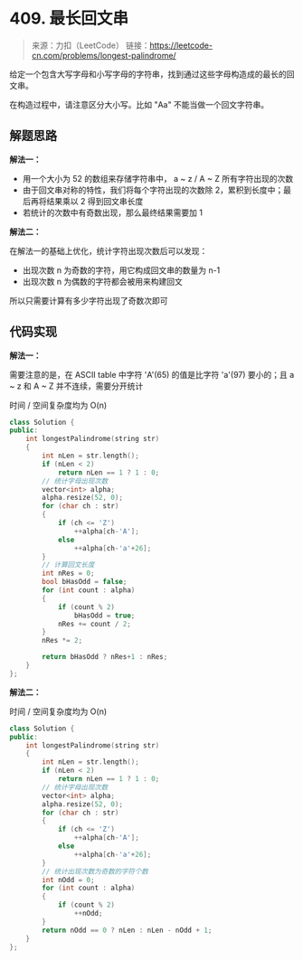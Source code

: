 ﻿# 409. 最长回文串
> 来源：力扣（LeetCode）
链接：https://leetcode-cn.com/problems/longest-palindrome/

给定一个包含大写字母和小写字母的字符串，找到通过这些字母构造成的最长的回文串。

在构造过程中，请注意区分大小写。比如 "Aa" 不能当做一个回文字符串。

## 解题思路
**解法一：**

* 用一个大小为 52 的数组来存储字符串中， a ~ z / A ~ Z 所有字符出现的次数
* 由于回文串对称的特性，我们将每个字符出现的次数除 2，累积到长度中；最后再将结果乘以 2 得到回文串长度
* 若统计的次数中有奇数出现，那么最终结果需要加 1

**解法二：**

在解法一的基础上优化，统计字符出现次数后可以发现：

* 出现次数 n 为奇数的字符，用它构成回文串的数量为 n-1
* 出现次数 n 为偶数的字符都会被用来构建回文

所以只需要计算有多少字符出现了奇数次即可

## 代码实现
**解法一：**

需要注意的是，在 ASCII table 中字符 'A'(65) 的值是比字符 'a'(97) 要小的；且 a ~ z 和 A ~ Z 并不连续，需要分开统计

时间 / 空间复杂度均为 O(n)
```cpp
class Solution {
public:
    int longestPalindrome(string str) 
    {
        int nLen = str.length();
        if (nLen < 2)
            return nLen == 1 ? 1 : 0;
        // 统计字母出现次数
        vector<int> alpha;
        alpha.resize(52, 0);
        for (char ch : str)
        {
            if (ch <= 'Z')
                ++alpha[ch-'A'];
            else
                ++alpha[ch-'a'+26];
        }
        // 计算回文长度
        int nRes = 0;
        bool bHasOdd = false;
        for (int count : alpha)
        {
            if (count % 2)
                bHasOdd = true;
            nRes += count / 2;
        }
        nRes *= 2;

        return bHasOdd ? nRes+1 : nRes;
    }
};
```

**解法二：**

时间 / 空间复杂度均为 O(n)

```cpp
class Solution {
public:
    int longestPalindrome(string str) 
    {
        int nLen = str.length();
        if (nLen < 2)
            return nLen == 1 ? 1 : 0;
        // 统计字母出现次数
        vector<int> alpha;
        alpha.resize(52, 0);
        for (char ch : str)
        {
            if (ch <= 'Z')
                ++alpha[ch-'A'];
            else
                ++alpha[ch-'a'+26];
        }
        // 统计出现次数为奇数的字符个数
        int nOdd = 0;
        for (int count : alpha)
        {
            if (count % 2)
                ++nOdd;
        }
        return nOdd == 0 ? nLen : nLen - nOdd + 1;
    }
};
```

